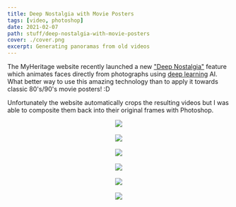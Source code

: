 ```yaml
---
title: Deep Nostalgia with Movie Posters
tags: [video, photoshop]
date: 2021-02-07
path: stuff/deep-nostalgia-with-movie-posters
cover: ./cover.png
excerpt: Generating panoramas from old videos
---
```


The MyHeritage website recently launched a new ["Deep Nostalgia"](https://www.myheritage.com/deep-nostalgia) feature which animates faces directly from photographs using [deep learning](https://en.wikipedia.org/wiki/Deep_learning) AI. What better way to use this amazing technology than to apply it towards classic 80's/90's movie posters! :D

Unfortunately the website automatically crops the resulting videos but I was able to composite them back into their original frames with Photoshop.

<center>
<img src="ha.gif"/>
<br/>
<br/>
<img src="av.gif"/>
<br/>
<br/>
<img src="bc.gif"/>
<br/>
<br/>
<img src="bj.gif"/>
<br/>
<br/>
<img src="g.gif"/>
<br/>
<br/>
<img src="lb.gif"/>
<br/>
</center>
